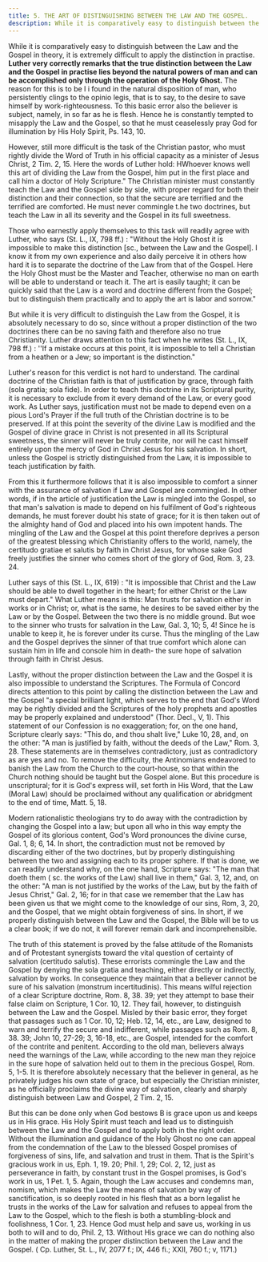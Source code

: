 ```yaml
---
title: 5. THE ART OF DISTINGUISHING BETWEEN THE LAW AND THE GOSPEL.
description: While it is comparatively easy to distinguish between the Law and the Gospel in theory, it is extremely difficult to apply the distinction in practise.
---
```


While it is comparatively easy to distinguish between the Law and the Gospel in theory, it is extremely difficult to apply the distinction in practise. **Luther very correctly remarks that the true distinction between the Law and the Gospel in practise lies beyond the natural powers of man and can be accomplished only through the operation of the Holy Ghost.** The reason for this is to be I i found in the natural disposition of man, who persistently clings to the opinio legis, that is to say, to the desire to save himself by work-righteousness. To this basic error also the believer is subject, namely, in so far as he is flesh. Hence he is constantly tempted to misapply the Law and the Gospel, so that he must ceaselessly pray God for illumination by His Holy Spirit, Ps. 143, 10.

However, still more difficult is the task of the Christian pastor, who must rightly divide the Word of Truth in his official capacity as a minister of Jesus Christ, 2 Tim. 2, 15. Here the words of Luther hold: HWhoever knows well this art of dividing the Law from the Gospel, him put in the first place and call him a doctor of Holy Scripture." The Christian minister must constantly teach the Law and the Gospel side by side, with proper regard for both their distinction and their connection, so that the secure are terrified and the terrified are comforted. He must never commingle t.he two doctrines, but teach the Law in all its severity and the Gospel in its full sweetness.

Those who earnestly apply themselves to this task will readily agree with Luther, who says (St. L., IX, 798 ff.) : "Without the Holy Ghost it is impossible to make this distinction [sc., between the Law and the Gospel]. I know it from my own experience and also daily perceive it in others how hard it is to separate the doctrine of the Law from that of the Gospel. Here the Holy Ghost must be the Master and Teacher, otherwise no man on earth will be able to understand or teach it. The art is easily taught; it can be quickly said that the Law is a word and doctrine different from the Gospel; but to distinguish them practically and to apply the art is labor and sorrow."

But while it is very difficult to distinguish the Law from the Gospel, it is absolutely necessary to do so, since without a proper distinction of the two doctrines there can be no saving faith and therefore also no true Christianity. Luther draws attention to this fact when he writes (St. L., IX, 798 ff.) : ''If a mistake occurs at this point, it is impossible to tell a Christian from a heathen or a Jew; so important is the distinction."

Luther's reason for this verdict is not hard to understand. The cardinal doctrine of the Christian faith is that of justification by grace, through faith (sola gratia; sola fide). In order to teach this doctrine in its Scriptural purity, it is necessary to exclude from it every demand of the Law, or every good work. As Luther says, justification must not be made to depend even on a pious Lord's Prayer if the full truth of the Christian doctrine is to be preserved. If at this point the severity of the divine Law is modified and the Gospel of divine grace in Christ is not presented in all its Scriptural sweetness, the sinner will never be truly contrite, nor will he cast himself entirely upon the mercy of God in Christ Jesus for his salvation. In short, unless the Gospel is strictly distinguished from the Law, it is impossible to teach justification by faith.

From this it furthermore follows that it is also impossible to comfort a sinner with the assurance of salvation if Law and Gospel are commingled. In other words, if in the article of justification the Law is mingled into the Gospel, so that man's salvation is made to depend on his fulfilment of God's righteous demands, he must forever doubt his state of grace; for it is then taken out of the almighty hand of God and placed into his own impotent hands. The mingling of the Law and the Gospel at this point therefore deprives a person of the greatest blessing which Christianity offers to the world, namely, the certitudo gratiae et salutis by faith in Christ Jesus, for whose sake God freely justifies the sinner who comes short of the glory of God, Rom. 3, 23. 24.

Luther says of this (St. L., IX, 619) : "It is impossible that Christ and the Law should be able to dwell together in the heart; for either Christ or the Law must depart." What Luther means is this: Man trusts for salvation either in works or in Christ; or, what is the same, he desires to be saved either by the Law or by the Gospel. Between the two there is no middle ground. But woe to the sinner who trusts for salvation in the Law, Gal. 3, 10; 5, 4! Since he is unable to keep it, he is forever under its curse. Thus the mingling of the Law and the Gospel deprives the sinner of that true comfort which alone can sustain him in life and console him in death- the sure hope of salvation through faith in Christ Jesus.

Lastly, without the proper distinction between the Law and the Gospel it is also impossible to understand the Scriptures. The Formula of Concord directs attention to this point by calling the distinction between the Law and the Gospel "a special brilliant light, which serves to the end that God's Word may be rightly divided and the Scriptures of the holy prophets and apostles may be properly explained and understood" (Thor. Decl., V, 1). This statement of our Confession is no exaggeration; for, on the one hand, Scripture clearly says: "This do, and thou shalt live," Luke 10, 28, and, on the other: "A man is justified by faith, without the deeds of the Law," Rom. 3, 28. These statements are in themselves contradictory, just as contradictory as are yes and no. To remove the difficulty, the Antinomians endeavored to banish the Law from the Church to the court-house, so that within the Church nothing should be taught but the Gospel alone. But this procedure is unscriptural; for it is God's express will, set forth in His Word, that the Law (Moral Law) should be proclaimed without any qualification or abridgment to the end of time, Matt. 5, 18.

Modern rationalistic theologians try to do away with the contradiction by changing the Gospel into a law; but upon all who in this way empty the Gospel of its glorious content, God's Word pronounces the divine curse, Gal. 1, 8; 6, 14. In short, the contradiction must not be removed by discarding either of the two doctrines, but by properly distinguishing between the two and assigning each to its proper sphere. If that is done, we can readily understand why, on the one hand, Scripture says: "The man that doeth them ( sc. the works of the Law) shall live in them," Gal. 3, 12, and, on the other: "A man is not justified by the works of the Law, but by the faith of Jesus Christ," Gal. 2, 16; for in that case we remember that the Law has been given us that we might come to the knowledge of our sins, Rom, 3, 20, and the Gospel, that we might obtain forgiveness of sins. In short, if we properly distinguish between the Law and the Gospel, the Bible will be to us a clear book; if we do not, it will forever remain dark and incomprehensible.

The truth of this statement is proved by the false attitude of the Romanists and of Protestant synergists toward the vital question of certainty of salvation (certitudo salutis). These errorists commingle the Law and the Gospel by denying the sola gratia and teaching, either directly or indirectly, salvation by works. In consequence they maintain that a believer cannot be sure of his salvation (monstrum incertitudinis). This means wilful rejection of a clear Scripture doctrine, Rom. 8, 38. 39; yet they attempt to base their false claim on Scripture, 1 Cor. 10, 12. They fail, however, to distinguish between the Law and the Gospel. Misled by their basic error, they forget that passages such as 1 Cor. 10, 12; Heb. 12, 14, etc., are Law, designed to warn and terrify the secure and indifferent, while passages such as Rom. 8, 38. 39; John 10, 27-29; 3, 16-18, etc., are Gospel, intended for the comfort of the contrite and penitent. According to the old man, believers always need the warnings of the Law, while according to the new man they rejoice in the sure hope of salvation held out to them in the precious Gospel, Rom. 5, 1-5. It is therefore absolutely necessary that the believer in general, as he privately judges his own state of grace, but especially the Christian minister, as he officially proclaims the divine way of salvation, clearly and sharply distinguish between Law and Gospel, 2 Tim. 2, 15.

But this can be done only when God bestows B is grace upon us and keeps us in His grace. His Holy Spirit must teach and lead us to distinguish between the Law and the Gospel and to apply both in the right order. Without the illumination and guidance of the Holy Ghost no one can appeal from the condemnation of the Law to the blessed Gospel promises of forgiveness of sins, life, and salvation and trust in them. That is the Spirit's gracious work in us, Eph. 1, 19. 20; Phil. 1, 29; Col. 2, 12, just as perseverance in faith, by constant trust in the Gospel promises, is God's work in us, 1 Pet. 1, 5. Again, though the Law accuses and condemns man, nomism, which makes the Law the means of salvation by way of sanctification, is so deeply rooted in his flesh that as a born legalist he trusts in the works of the Law for salvation and refuses to appeal from the Law to the Gospel, which to the flesh is both a stumbling-block and foolishness, 1 Cor. 1, 23. Hence God must help and save us, working in us both to will and to do, Phil. 2, 13. Without His grace we can do nothing also in the matter of making the proper distinction between the Law and the Gospel. ( Cp. Luther, St. L., IV, 2077 f.; IX, 446 fi.; XXII, 760 f.; v, 1171.)